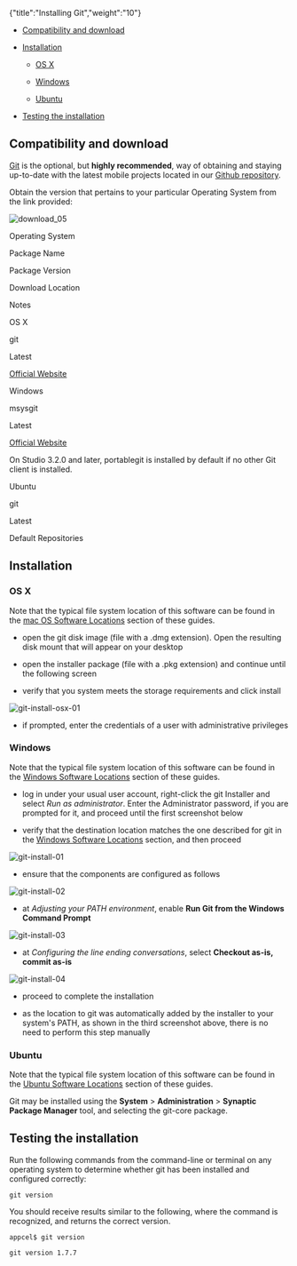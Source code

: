 {"title":"Installing Git","weight":"10"} 

*   [Compatibility and download](#Compatibilityanddownload)
    
*   [Installation](#Installation)
    
    *   [OS X](#OSX)
        
    *   [Windows](#Windows)
        
    *   [Ubuntu](#Ubuntu)
        
*   [Testing the installation](#Testingtheinstallation)
    

## Compatibility and download

[Git](http://en.wikipedia.org/wiki/Git_(software)) is the optional, but **highly recommended**, way of obtaining and staying up-to-date with the latest mobile projects located in our [Github repository](https://github.com/appcelerator).

Obtain the version that pertains to your particular Operating System from the link provided:

![download_05](/Images/appc/download/attachments/29004836/download_05.png)

Operating System

Package Name

Package Version

Download Location

Notes

OS X

git

Latest

[Official Website](http://git-scm.com/download)

Windows

msysgit

Latest

[Official Website](http://git-scm.com/download)

On Studio 3.2.0 and later, portablegit is installed by default if no other Git client is installed.

Ubuntu

git

Latest

Default Repositories

## Installation

### OS X

Note that the typical file system location of this software can be found in the [mac OS Software Locations](/docs/appc/Titanium_SDK/Titanium_SDK_Getting_Started/Installation_and_Configuration/Software_Locations_and_Environment_Variables/#macOSSoftwareLocations) section of these guides.

*   open the git disk image (file with a .dmg extension). Open the resulting disk mount that will appear on your desktop
    
*   open the installer package (file with a .pkg extension) and continue until the following screen
    
*   verify that you system meets the storage requirements and click install
    

![git-install-osx-01](/Images/appc/download/attachments/29004849/git-install-osx-01.png)

*   if prompted, enter the credentials of a user with administrative privileges
    

### Windows

Note that the typical file system location of this software can be found in the [Windows Software Locations](/docs/appc/Titanium_SDK/Titanium_SDK_Getting_Started/Installation_and_Configuration/Software_Locations_and_Environment_Variables/#WindowsSoftwareLocations) section of these guides.

*   log in under your usual user account, right-click the git Installer and select _Run as administrator_. Enter the Administrator password, if you are prompted for it, and proceed until the first screenshot below
    
*   verify that the destination location matches the one described for git in the [Windows Software Locations](/docs/appc/Titanium_SDK/Titanium_SDK_Getting_Started/Installation_and_Configuration/Software_Locations_and_Environment_Variables/#WindowsSoftwareLocations) section, and then proceed
    

![git-install-01](/Images/appc/download/attachments/29004849/git-install-01.png)

*   ensure that the components are configured as follows
    

![git-install-02](/Images/appc/download/attachments/29004849/git-install-02.png)

*   at _Adjusting your PATH environment_, enable **Run Git from the Windows Command Prompt**
    

![git-install-03](/Images/appc/download/attachments/29004849/git-install-03.png)

*   at _Configuring the line ending conversations_, select **Checkout as-is, commit as-is**
    

![git-install-04](/Images/appc/download/attachments/29004849/git-install-04.png)

*   proceed to complete the installation
    
*   as the location to git was automatically added by the installer to your system's PATH, as shown in the third screenshot above, there is no need to perform this step manually
    

### Ubuntu

Note that the typical file system location of this software can be found in the [Ubuntu Software Locations](/docs/appc/Titanium_SDK/Titanium_SDK_Getting_Started/Installation_and_Configuration/Software_Locations_and_Environment_Variables/#UbuntuSoftwareLocations) section of these guides.

Git may be installed using the **System** \> **Administration** \> **Synaptic Package Manager** tool, and selecting the git-core package.

## Testing the installation

Run the following commands from the command-line or terminal on any operating system to determine whether git has been installed and configured correctly:

`git version`

You should receive results similar to the following, where the command is recognized, and returns the correct version.

`appcel$ git version`

`git version 1.7.7`